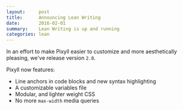 ```yaml
---
layout:     post
title:      Announcing Lean Writing
date:       2016-02-01
summary:    Lean Writing is up and running
categories: lean
---
```




In an effort to make Pixyll easier to customize and more aesthetically pleasing, we've release version `2.0`.

Pixyll now features:

* Line anchors in code blocks and new syntax highlighting
* A customizable variables file
* Modular, and lighter weight CSS
* No more `max-width` media queries
